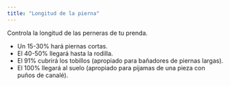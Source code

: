 ```yaml
---
title: "Longitud de la pierna"
---
```


Controla la longitud de las perneras de tu prenda.
 - Un 15-30% hará piernas cortas.
 - El 40-50% llegará hasta la rodilla.
 - El 91% cubrirá los tobillos (apropiado para bañadores de piernas largas).
 - El 100% llegará al suelo (apropiado para pijamas de una pieza con puños de canalé).

